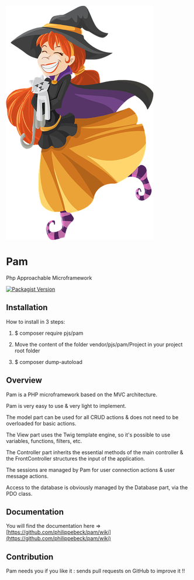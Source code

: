[![Pam Logo](Project/public/img/pam.png)](https://github.com/philippebeck/pam)

# Pam

Php Approachable Microframework

[![Packagist Version](https://img.shields.io/packagist/v/pjs/pam.svg?label=Packagist)](https://packagist.org/packages/pjs/pam)

## Installation

How to install in 3 steps:

1. $ composer require pjs/pam

2. Move the content of the folder vendor/pjs/pam/Project in your project root folder

3. $ composer dump-autoload

## Overview

Pam is a PHP microframework based on the MVC architecture.

Pam is very easy to use & very light to implement.

The model part can be used for all CRUD actions & does not need to be overloaded for basic actions.

The View part uses the Twig template engine, so it's possible to use variables, functions, filters, etc.

The Controller part inherits the essential methods of the main controller & the FrontController structures the input of the application.

The sessions are managed by Pam for user connection actions & user message actions.

Access to the database is obviously managed by the Database part, via the PDO class.

## Documentation

You will find the documentation here => [https://github.com/philippebeck/pam/wiki](https://github.com/philippebeck/pam/wiki)

## Contribution

Pam needs you if you like it : sends pull requests on GitHub to improve it !!
